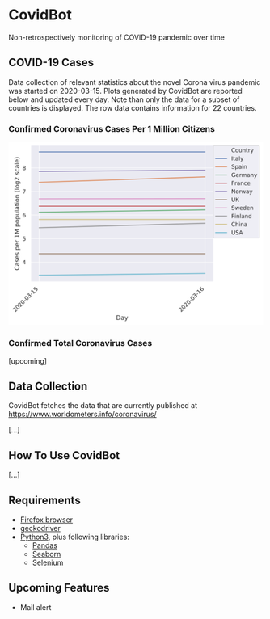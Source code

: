 # CovidBot
Non-retrospectively monitoring of COVID-19 pandemic over time

## COVID-19 Cases

Data collection of relevant statistics about the novel Corona virus pandemic was started on 2020-03-15. Plots generated by CovidBot are reported below and updated every day. Note than only the data for a subset of countries is displayed. The row data contains information for 22 countries.

### Confirmed Coronavirus Cases Per 1 Million Citizens

![covid_cases_1M_pop](covid_cases_1M_pop.svg)

### Confirmed Total Coronavirus Cases

[upcoming]

## Data Collection

CovidBot fetches the data that are currently published at https://www.worldometers.info/coronavirus/

[...]

## How To Use CovidBot

[...]

## Requirements

* [Firefox browser](https://www.mozilla.org)
* [geckodriver](https://github.com/mozilla/geckodriver/releases)
* [Python3](https://www.python.org), plus following libraries:
  * [Pandas](https://pandas.pydata.org)
  * [Seaborn](https://seaborn.pydata.org)
  * [Selenium](https://selenium-python.readthedocs.io)

## Upcoming Features

* Mail alert